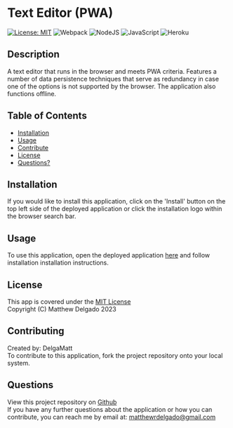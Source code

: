 # Text Editor (PWA)
  [![License: MIT](https://img.shields.io/badge/License-MIT-yellow.svg?style=for-the-badge)](https://opensource.org/licenses/MIT)
  ![Webpack](https://img.shields.io/badge/webpack-%238DD6F9.svg?style=for-the-badge&logo=webpack&logoColor=black)
  ![NodeJS](https://img.shields.io/badge/node.js-6DA55F?style=for-the-badge&logo=node.js&logoColor=white)
  ![JavaScript](https://img.shields.io/badge/javascript-%23323330.svg?style=for-the-badge&logo=javascript&logoColor=%23F7DF1E)
  ![Heroku](https://img.shields.io/badge/heroku-%23430098.svg?style=for-the-badge&logo=heroku&logoColor=white)

  ## Description
  A text editor that runs in the browser and meets PWA criteria. Features a number of data persistence techniques that serve as redundancy in case one of the options is not supported by the browser. The application also functions offline.
  ## Table of Contents
  - [Installation](#installation)
  - [Usage](#usage)
  - [Contribute](#contributing)
  - [License](#license)
  - [Questions?](#questions)
  ## Installation
  If you would like to install this application, click on the 'Install' button on the top left side of the deployed application or click the installation logo within the browser search bar.
  ## Usage
  To use this application, open the deployed application [here]() and follow installation installation instructions.
  ## License
  This app is covered under the [MIT License](https://opensource.org/licenses/MIT)<br>
  Copyright (C) Matthew Delgado 2023
  ## Contributing
  Created by: DelgaMatt
  <br>
  To contribute to this application, fork the project repository onto your local system.
  ## Questions
  View this project repository on [Github](https://github.com/DelgaMatt)<br>
  If you have any further questions about the application or how you can contribute, you can reach me by email at: matthewrdelgado@gmail.com
